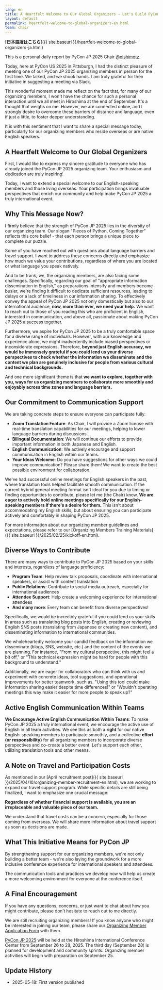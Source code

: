 ```yaml
---
lang: en
title: A Heartfelt Welcome to Our Global Organizers - Let's Build PyCon JP 2025 Together!
layout: default
permalink: heartfelt-welcome-to-global-organizers-en.html
team: chair
---
```


[**日本語版はこちら**]({{ site.baseurl }}/heartfelt-welcome-to-global-organizers-ja.html)

This is a personal daily report by PyCon JP 2025 Chair [@nishimotz](https://d.nishimotz.com/aboutme).

Today, here at PyCon US 2025 in Pittsburgh, I had the distinct pleasure of meeting one of our PyCon JP 2025 organizing members in person for the first time. We talked, and we shook hands. I am truly grateful for their initiative in suggesting a meeting via Slack.

This wonderful moment made me reflect on the fact that, for many of our organizing members, I won't have the chance for such a personal interaction until we all meet in Hiroshima at the end of September. It's a thought that weighs on me. However, we are connected online, and I strongly desire to overcome these barriers of distance and language, even if just a little, to foster deeper understanding.

It is with this sentiment that I want to share a special message today, particularly for our organizing members who reside overseas or are native English speakers.

## A Heartfelt Welcome to Our Global Organizers

First, I would like to express my sincere gratitude to everyone who has already joined the PyCon JP 2025 organizing team. Your enthusiasm and dedication are truly inspiring!

Today, I want to extend a special welcome to our English-speaking members and those living overseas. Your participation brings invaluable perspectives that enrich our community and help make PyCon JP 2025 a truly international event.

## Why This Message Now?

I firmly believe that the strength of PyCon JP 2025 lies in the diversity of our organizing team. Our slogan "Pieces of Python, Coming Together" reflects this core belief - that each person brings a unique piece to complete our puzzle.

Some of you have reached out with questions about language barriers and travel support. I want to address these concerns directly and emphasize how much we value your contributions, regardless of where you are located or what language you speak natively.

And to be frank, we, the organizing members, are also facing some challenges. Specifically, regarding our goal of "appropriate information dissemination in English," as preparations intensify and members become busier, we're finding it difficult to dedicate sufficient resources, leading to delays or a lack of timeliness in our information sharing. To effectively convey the appeal of PyCon JP 2025 not only domestically but also to our international audience, **now, more than ever, we need your help.** We want to reach out to those of you reading this who are proficient in English, interested in communication, and above all, passionate about making PyCon JP 2025 a success together.

Furthermore, we aspire for PyCon JP 2025 to be a truly comfortable space for a diverse range of individuals. However, with our knowledge and experience alone, we might inadvertently include biased perspectives or inconsiderate expressions. Therefore, **beyond just English accuracy, we would be immensely grateful if you could lend us your diverse perspectives to check whether the information we disseminate and the content we plan are genuinely inclusive for people from various cultural and technical backgrounds.**

And one more significant theme is that **we want to explore, together with you, ways for us organizing members to collaborate more smoothly and enjoyably across time zones and language barriers.**

## Our Commitment to Communication Support

We are taking concrete steps to ensure everyone can participate fully:

- **Zoom Translation Feature**: As Chair, I will provide a Zoom license with real-time translation capabilities for our meetings, helping to lower language barriers during discussions.
- **Bilingual Documentation**: We will continue our efforts to provide important information in both Japanese and English.
- **English Communication**: We actively encourage and support communication in English within our teams.
- **Your Ideas Welcome**: Do you have suggestions for other ways we could improve communication? Please share them! We want to create the best possible environment for collaboration.

We've had successful online meetings for English speakers in the past, where translation tools helped facilitate smooth communication. If the current hybrid general meeting format isn't ideal for you due to timing or finding opportunities to contribute, please let me (the Chair) know. **We are eager to actively hold online meetings specifically for our English-speaking members if there's a desire for them.** This isn't about accommodating my English skills, but about ensuring you can participate actively and comfortably in shaping PyCon JP 2025.

For more information about our organizing member guidelines and expectations, please refer to our [Organizing Members Training Materials]({{ site.baseurl }}/2025/02/25/kickoff-en.html).

## Diverse Ways to Contribute

There are many ways to contribute to PyCon JP 2025 based on your skills and interests, regardless of language proficiency:

- **Program Team**: Help review talk proposals, coordinate with international speakers, or assist with content translation
- **Public Relations**: Contribute to social media outreach, especially for international audiences
- **Attendee Support**: Help create a welcoming experience for international attendees
- **And many more**: Every team can benefit from diverse perspectives!

Specifically, we would be incredibly grateful if you could lend us your skills in areas such as translating blog posts into English, creating or reviewing English SNS posts (translating from Japanese or creating new content), and disseminating information to international communities.

We wholeheartedly welcome your candid feedback on the information we disseminate (blogs, SNS, website, etc.) and the content of the events we are planning. For instance, "From my cultural perspective, this might feel a bit off," or "This technical expression might be hard for people with this background to understand."

Additionally, we are eager for collaborators who can think with us and experiment with concrete ideas, tool suggestions, and operational improvements for better teamwork, such as, "Using this tool could make information sharing easier despite time differences!" or "Wouldn't operating meetings this way make it easier for more people to speak up?"

## Active English Communication Within Teams

**We Encourage Active English Communication Within Teams**: To make PyCon JP 2025 a truly international event, we encourage the active use of English in all team activities. We see this as both a **right** for our native English-speaking members to participate smoothly, and a collective **effort (or responsibility)** for all organizing members to incorporate diverse perspectives and co-create a better event. Let's support each other, utilizing translation tools and other means.

## A Note on Travel and Participation Costs

As mentioned in our [April recruitment post]({{ site.baseurl }}/2025/04/10/organizing-member-recruitment-en.html), we are working to expand our travel support program. While specific details are still being finalized, I want to emphasize one crucial message:

**Regardless of whether financial support is available, you are an irreplaceable and valuable piece of our team.**

We understand that travel costs can be a concern, especially for those coming from overseas. We will share more information about travel support as soon as decisions are made.

## What This Initiative Means for PyCon JP

By strengthening support for our organizing members, we're not only building a better team - we're also laying the groundwork for a more inclusive conference experience for international speakers and attendees.

The communication tools and practices we develop now will help us create a more welcoming environment for everyone at the conference itself.

## A Final Encouragement

If you have any questions, concerns, or just want to chat about how you might contribute, please don't hesitate to reach out to me directly.

We are still recruiting organizing members! If you know anyone who might be interested in joining our team, please share our [Organizing Member Application Form](https://forms.gle/7irqYKhZVj7AY7LfA) with them.

[PyCon JP 2025](https://2025.pycon.jp/) will be held at the Hiroshima International Conference Center from September 26 to 28, 2025. The third day (September 28) is planned for development and community sprints. Organizing member activities will begin with preparation on September 25.

## Update History

- 2025-05-18: First version published
